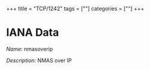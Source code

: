 +++
title = "TCP/1242"
tags = [""]
categories = [""]
+++

# IANA Data

_Name:_ nmasoverip

_Description:_ NMAS over IP

